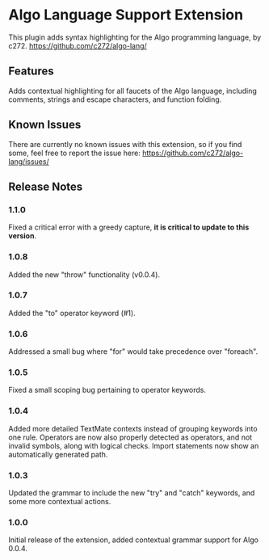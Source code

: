 # Algo Language Support Extension

This plugin adds syntax highlighting for the Algo programming language, by c272.
https://github.com/c272/algo-lang/

## Features

Adds contextual highlighting for all faucets of the Algo language, including comments, strings and escape characters, and function folding.

## Known Issues

There are currently no known issues with this extension, so if you find some, feel free to report the issue here:
https://github.com/c272/algo-lang/issues/

## Release Notes

### 1.1.0
Fixed a critical error with a greedy capture, **it is critical to update to this version**.

### 1.0.8
Added the new "throw" functionality (v0.0.4).

### 1.0.7
Added the "to" operator keyword (#1).

### 1.0.6
Addressed a small bug where "for" would take precedence over "foreach".

### 1.0.5
Fixed a small scoping bug pertaining to operator keywords.

### 1.0.4
Added more detailed TextMate contexts instead of grouping keywords into one rule. Operators are now also properly detected as operators, and not invalid symbols, along with logical checks. Import statements now show an automatically generated path.

### 1.0.3
Updated the grammar to include the new "try" and "catch" keywords, and some more contextual actions.

### 1.0.0

Initial release of the extension, added contextual grammar support for Algo 0.0.4.